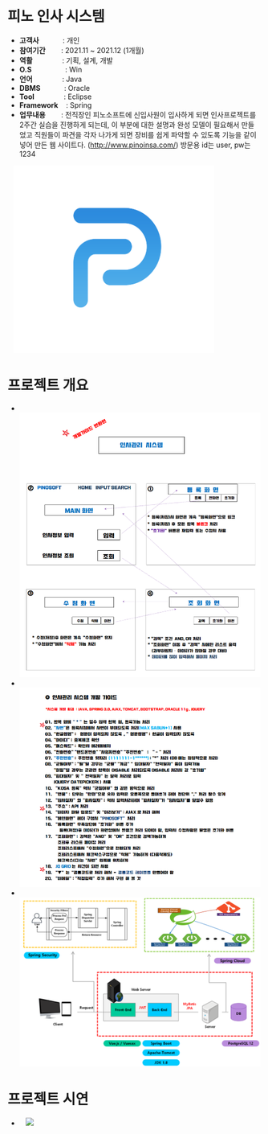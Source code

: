 # 피노 인사 시스템

- <b>고객사</b></span>&nbsp;&nbsp;&nbsp;&nbsp;&nbsp;&nbsp;&nbsp;&nbsp;&nbsp;&nbsp;&nbsp;&nbsp;: 개인
- <b>참여기간</b>&nbsp;&nbsp;&nbsp;&nbsp;&nbsp;&nbsp;&nbsp;&nbsp;: 2021.11 ~ 2021.12 (1개월)
- <b>역활</b>&nbsp;&nbsp;&nbsp;&nbsp;&nbsp;&nbsp;&nbsp;&nbsp;&nbsp;&nbsp;&nbsp;&nbsp;&nbsp;&nbsp;&nbsp;: 기획, 설계, 개발
- <b>O.S</b>&nbsp;&nbsp;&nbsp;&nbsp;&nbsp;&nbsp;&nbsp;&nbsp;&nbsp;&nbsp;&nbsp;&nbsp;&nbsp;&nbsp;&nbsp;&nbsp; : Win
- <b>언어</b>&nbsp;&nbsp;&nbsp;&nbsp;&nbsp;&nbsp;&nbsp;&nbsp;&nbsp;&nbsp;&nbsp;&nbsp;&nbsp;&nbsp; : Java
- <b>DBMS</b>&nbsp;&nbsp;&nbsp;&nbsp;&nbsp;&nbsp;&nbsp;&nbsp;&nbsp;&nbsp;&nbsp;&nbsp;: Oracle
- <b>Tool</b>&nbsp;&nbsp;&nbsp;&nbsp;&nbsp;&nbsp;&nbsp;&nbsp;&nbsp;&nbsp;&nbsp;&nbsp;&nbsp;&nbsp;&nbsp;: Eclipse
- <b>Framework</b>&nbsp;&nbsp;&nbsp;&nbsp;: Spring
- <b>업무내용</b>&nbsp;&nbsp;&nbsp;&nbsp;&nbsp;&nbsp;&nbsp;&nbsp;: 전직장인 피노소프트에 신입사원이 입사하게 되면 인사프로젝트를 2주간 실습을 진행하게 되는데, 이 부분에 대한 설명과 완성 모델이 필요해서 만들었고 직원들이 파견을 각자 나가게 되면 장비를 쉽게 파악할 수 있도록 기능을 같이 넣어 만든 웹 사이트다. (http://www.pinoinsa.com/) 방문용 id는 user, pw는 1234

&nbsp;&nbsp;&nbsp;<img src="projects/pino.png" width="400">
# 프로젝트 개요
- &nbsp;&nbsp;&nbsp;<img src="projects/p1.png" width="800">
- &nbsp;&nbsp;&nbsp;<img src="projects/p2.png" width="800">
- &nbsp;&nbsp;&nbsp;<img src="projects/p4.png" width="800">

# 프로젝트 시연
- &nbsp;&nbsp;&nbsp;<img src="projects/pino.gif"/>
